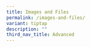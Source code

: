 ```yaml
---
title: Images and Files
permalink: /images-and-files/
variant: tiptap
description: ""
third_nav_title: Advanced
---
```

